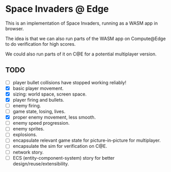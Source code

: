 # Space Invaders @ Edge

This is an implementation of Space Invaders, running as a WASM app in browser.

The idea is that we can also run parts of the WASM app on Compute@Edge to do verification for high scores.

We could also run parts of it on C@E for a potential multiplayer version.

## TODO

- [ ] player bullet collisions have stopped working reliably!
- [X] basic player movement.
- [X] sizing: world space, screen space.
- [X] player firing and bullets.
- [ ] enemy firing.
- [ ] game state, losing, lives.
- [X] proper enemy movement, less smooth.
- [ ] enemy speed progression.
- [ ] enemy sprites.
- [ ] explosions.
- [ ] encapsulate relevant game state for picture-in-picture for multiplayer.
- [ ] encapsulate the sim for verification on C@E.
- [ ] network story.
- [ ] ECS (entity-component-system) story for better design/reuse/extensibility.
